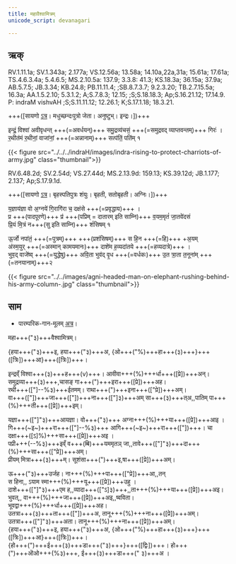 ```yaml
---
title: महावैश्वामित्रम्  
unicode_script: devanagari  

--- 
```


## ऋक्

RV.1.11.1a; SV.1.343a; 2.177a; VS.12.56a; 13.58a; 14.10a,22a,31a; 15.61a; 17.61a; TS.4.6.3.4a; 5.4.6.5; MS.2.10.5a: 137.9; 3.3.8: 41.3; KS.18.3a; 36.15a; 37.9a; AB.5.7.5; JB.3.34; KB.24.8; PB.11.11.4; ;SB.8.7.3.7; 9.2.3.20; TB.2.7.15.5a; 16.3a; AA.1.5.2.10; 5.3.1.2; A;S.7.8.3; 12.15; ;S;S.18.18.3; Ap;S.16.21.12; 17.14.9. P: indraM vishvAH ;S;S.11.11.12; 12.26.1; K;S.17.1.18; 18.3.21.

+++([सायणो [ऽत्र](https://archive.org/stream/RgVedaWithSayanasCommentaryPart3/rv_sayanabhasya_part3#page/n413/mode/2up&sa=D&ust=1542425956355000)। मधुच्छन्दःपुत्रो जेता। अनुष्टुभ्। इन्द्रः।])+++

इन्द्रं॒ विश्वा॑ अवीवृधन्त् +++(=अवर्धयन्)+++ समु॒द्रव्य॑चसं॒ +++(=समुद्रवद् व्याप्तवन्तम्)+++ गिरः॑ ।  
र॒थीत॑मं र॒थीनां॒ वाजा॑नां॒ +++(=अन्नानाम्)+++ सत्प॑तिं॒ पति॑म् १

{{< figure src="../../../indraH/images/indra-rising-to-protect-charriots-of-army.jpg"  class="thumbnail">}}


RV.6.48.2d; SV.2.54d; VS.27.44d; MS.2.13.9d: 159.13; KS.39.12d; JB.1.177; 2.137; Ap;S.17.9.1d.

+++([सायणो [ऽत्र](https://archive.org/stream/RgVedaWithSayanasCommentaryPart3/rv_sayanabhasya_part3#page/n413/mode/2up&sa=D&ust=1542425956356000)। बृहस्पतिपुत्रः शंयुः। बृहती, सतोबृहती। अग्निः।])+++

य॒ज्ञाय॑ज्ञा वो अ॒ग्नये॑ गि॒रागि॑रा च॒ दक्ष॑से +++(=प्रवृद्धाय)+++ ।  
प्र +++(पादपूरणे)+++ प्र॑ +++(पप्रिम् = दातारम् इति साम्नि)+++  व॒यम॒मृतं॑ जा॒तवे॑दसं  
प्रि॒यं मि॒त्रं न+++(सु इति साम्नि)+++ शं॑सिषम् १

ऊ॒र्जो नपा॑तं॒ +++(=पुत्रम्)+++ +++(प्रशंसिषम्)+++ स हि॒न +++(=हि)+++ +अ॒यम्  
अ॑स्म॒युर् +++(=अस्मान् कामयमानः)+++ दाशे॑म ह॒व्यदा॑तये +++(=हव्यदात्रे)+++ ।  
भुव॒द् वाजे॑ष्व् +++(=युद्धेषु)+++ अवि॒ता भुव॑द् वृ॒ध +++(=वर्धकः)+++ उ॒त त्रा॒ता त॒नूना॑म् +++(=तनयानाम्)+++२

{{< figure src="../../images/agni-headed-man-on-elephant-rushing-behind-his-army-column-.jpg"  class="thumbnail">}}

## साम

- पारम्परिक-गान-मूलम् [अत्र](https://sanskritdocuments.org/sites/pssramanujaswamy/AASHEERVACHANA%20SAAMAANI.pdf&sa=D&ust=1542425956357000)।
<div class="audioEmbed"  caption="रामानुजार्यः 1974 " src="https://archive
.org/download/jaiminIya-sAma-gAna-paravastu-tradition-rAmAnuja/mahAvaishvAmitram.mp3"></div>
<div class="audioEmbed"  caption="गोपालार्यः 2015  " src="https://archive
.org/download/jaiminIya-sAma-gAna-paravastu-tradition-gopAla-2015/mahAvaishvAmitram.mp3"></div>
<div class="audioEmbed"  caption="गोपालपवनयोर् अनुवचनम् 2015 1x" src="https://archive
.org/download/jaiminIya-sAma-gAna-paravastu-tradition-anuvachanam-gopAla-pavana-2015/mahAvaishvAmitram.mp3"></div>
<div class="audioEmbed"  caption="गोपालपवनयोर् अनुवचनम् 2015 1.5x" src="https://archive
.org/download/jaiminIya-sAma-gAna-paravastu-tradition-anuvachanam-gopAla-pavana-2015-150p-speed/mahAvaishvAmitram.mp3"></div>

महा+++("३)+++वैश्वामित्रम्।

{हया+++("३)+++इ, हया+++("३)+++अ, {ओ+++("%)+++हा+++(३)+++}+++([त्रिः])+++आ}+++([त्रिः])+++।

इन्द्रव्ँ विश्वा+++(३)+++ह+++(v)+++। आवीवा+++(%)+++र्धा+++([प्रे])+++अन्।  
समुद्रव्या+++(३)+++,चासङ् गा+++(")+++इरा+++([प्रे])+++अह।  
रथी+++(["]--%३)+++ईतमम्। राथा+++(")+++इना+++(["प्रे])+++अम्।  
वा+++(["])+++जा+++(["])+++ना+++(["]३)+++अम् सा+++(३)+++त्अ,,पातिम् पा+++(%)+++ती+++([प्रे])+++इम्।

यज्ञा+++(["]"३)+++आयज्ञा। वो+++("३)+++ अग्ना+++(%)+++या+++([प्रे])+++आइ ।  
गि+++(~इ~)+++रा+++(["]--%३)+++ आगि+++(~इ~)+++रा+++(["])+++। चा दक्षा+++([ऽ]%)+++सा+++([प्रे])+++अइ ।  
पप्री+++(--%३)+++इव्ँ व+++(~~वि~~)+++यममृतञ् जा,,तावे+++(["]"३)+++दा+++(%)+++सा+++(["प्रे])+++अम्।  
प्रीयम् मित्रा+++(३)+++म्। सूशंसा+++(")+++इ,षा+++([प्रे])+++अम्।  

ऊ+++("३)+++उर्जह। ना+++(%)+++पा+++(["प्रे])+++आ,,तन्  
स हिना,, ऽयाम स्मा+++(%)+++यू+++([प्रे])+++उहु ।  
दाशे+++(["]"३)+++एम ह,,व्यादा+++(["ऽ]३)+++,,ता+++(%)+++या+++([प्रे])+++अइ।  
भुवत्,, वा+++(%)+++जा+++([प्रे])+++अइ,,ष्वविता।  
भूवद्वा+++(%)+++र्धा+++([प्रे])+++अह।  
उतत्रा+++(३)+++ता+++(["])+++अ, तानू+++(%)+++ना+++([प्रे])+++अम्।  
उतत्रा+++(["]"३)+++अता। तानू+++(%)+++ना+++([प्रे])+++अम्।  
{हया+++("३)+++इ, हया+++("३)+++अ, {ओ+++("%)+++हा+++(३)+++}+++([त्रिः])+++आ}+++([त्रिः])+++।  
{हो+++(")+++ई+++(३)+++डा+++("३)+++}+++([द्विः])+++। हो+++(")+++ऒओ+++(%३)+++, ई+++(३)+++डा+++(" ३)+++अ ।